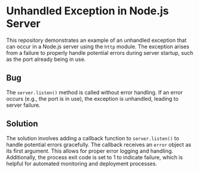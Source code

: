 # Unhandled Exception in Node.js Server

This repository demonstrates an example of an unhandled exception that can occur in a Node.js server using the `http` module.  The exception arises from a failure to properly handle potential errors during server startup, such as the port already being in use.

## Bug

The `server.listen()` method is called without error handling. If an error occurs (e.g., the port is in use), the exception is unhandled, leading to server failure.

## Solution

The solution involves adding a callback function to `server.listen()` to handle potential errors gracefully.  The callback receives an `error` object as its first argument.  This allows for proper error logging and handling.  Additionally, the process exit code is set to 1 to indicate failure, which is helpful for automated monitoring and deployment processes.